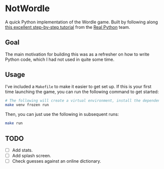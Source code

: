 # NotWordle

A quick Python implementation of the Wordle game. Built by following along [this excellent step-by-step tutorial][rp-wordle] from the [Real Python][rp] team.

## Goal

The main motivation for building this was as a refresher on how to write Python code, which I had not used in quite some time.

## Usage

I've included a `Makefile` to make it easier to get set up. If this is your first time launching the game, you can run the following command to get started:

```bash
# The following will create a virtual environment, install the dependencies, and launch the game.
make venv frozen run
```

Then, you can just use the following in subsequent runs:

```bash
make run
```

## TODO
- [ ] Add stats.
- [ ] Add splash screen.
- [ ] Check guesses against an online dictionary.

[rp]: https://realpython.com/
[rp-wordle]: https://realpython.com/python-wordle-clone/
